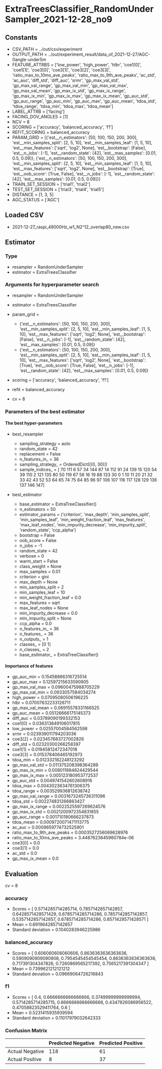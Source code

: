 # ExtraTreesClassifier_RandomUnderSampler_2021-12-28_no9
## Constants
- CSV_PATH = ../out/csv/experiment
- OUTPUT_PATH = ../out/experiment_result/data_of_2021-12-27/AGC-0angle-under5m
- FEATURE_ATTRBS = ['low_power', 'high_power', 'hlbr', 'coe1[0]', 'coe1[1]', 'coe3[0]', 'coe3[1]', 'coe3[2]', 'coe3[3]', 'ratio_max_to_10ms_ave_peaks', 'ratio_max_to_9th_ave_peaks', 'ac_std', 'ac_auc', 'diff_std', 'diff_auc', 'srmr', 'gp_max_val_std', 'gp_max_val_range', 'gp_max_val_min', 'gp_max_val_max', 'gp_max_val_mean', 'gp_max_ix_std', 'gp_max_ix_range', 'gp_max_ix_min', 'gp_max_ix_max', 'gp_max_ix_mean', 'gp_auc_std', 'gp_auc_range', 'gp_auc_min', 'gp_auc_max', 'gp_auc_mean', 'tdoa_std', 'tdoa_range', 'tdoa_min', 'tdoa_max', 'tdoa_mean']
- LABEL_ATTRB = ['facing']
- FACING_DOV_ANGLES = [1]
- NCV = 8
- SCORING = ['accuracy', 'balanced_accuracy', 'f1']
- REFIT_SCORING = balanced_accuracy
- PARAM_GRID = [{'est__n_estimators': [50, 100, 150, 200, 300], 'est__min_samples_split': [2, 5, 10], 'est__min_samples_leaf': [1, 5, 10], 'est__max_features': ['sqrt', 'log2', None], 'est__bootstrap': [False], 'est__n_jobs': [-1], 'est__random_state': [42], 'est__max_samples': [0.01, 0.5, 0.09]}, {'est__n_estimators': [50, 100, 150, 200, 300], 'est__min_samples_split': [2, 5, 10], 'est__min_samples_leaf': [1, 5, 10], 'est__max_features': ['sqrt', 'log2', None], 'est__bootstrap': [True], 'est__oob_score': [True, False], 'est__n_jobs': [-1], 'est__random_state': [42], 'est__max_samples': [0.01, 0.5, 0.09]}]
- TRAIN_SET_SESSION = ['trial1', 'trial2']
- TEST_SET_SESSION = ['trial3', 'trial4', 'trial5']
- DISTANCE = [1, 3, 5]
- AGC_STATUS = ['AGC']

## Loaded CSV
- 2021-12-27_raspi_48000Hz_w1_N2^12_overlap80_new.csv

## Estimator
### Type
- resampler = RandomUnderSampler
- estimator = ExtraTreesClassifier

### Arguments for hyperparameter search
- resampler = RandomUnderSampler
- estimator = ExtraTreesClassifier
- param_grid = 
	- {'est__n_estimators': [50, 100, 150, 200, 300], 'est__min_samples_split': [2, 5, 10], 'est__min_samples_leaf': [1, 5, 10], 'est__max_features': ['sqrt', 'log2', None], 'est__bootstrap': [False], 'est__n_jobs': [-1], 'est__random_state': [42], 'est__max_samples': [0.01, 0.5, 0.09]}
	- {'est__n_estimators': [50, 100, 150, 200, 300], 'est__min_samples_split': [2, 5, 10], 'est__min_samples_leaf': [1, 5, 10], 'est__max_features': ['sqrt', 'log2', None], 'est__bootstrap': [True], 'est__oob_score': [True, False], 'est__n_jobs': [-1], 'est__random_state': [42], 'est__max_samples': [0.01, 0.5, 0.09]}

- scoring = ['accuracy', 'balanced_accuracy', 'f1']
- refit = balanced_accuracy
- cv = 8

### Parameters of the best estimator
#### The best hyper-parameters
- best_resampler
	- sampling_strategy = auto
	- random_state = 42
	- replacement = False
	- n_features_in_ = 36
	- sampling_strategy_ = OrderedDict([(0, 30)])
	- sample_indices_ = [ 70 111   6  57  34 144  87  14 112  91  24 139  15 120  54  39 110   2
 121 135  80  50 119  67  56  16  19  88 133  30   0   1  10  11  20  21
  32  33  42  43  52  53  64  65  74  75  84  85  96  97 106 107 116 117
 128 129 136 137 146 147]

- best_estimator
	- base_estimator = ExtraTreeClassifier()
	- n_estimators = 50
	- estimator_params = ('criterion', 'max_depth', 'min_samples_split', 'min_samples_leaf', 'min_weight_fraction_leaf', 'max_features', 'max_leaf_nodes', 'min_impurity_decrease', 'min_impurity_split', 'random_state', 'ccp_alpha')
	- bootstrap = False
	- oob_score = False
	- n_jobs = -1
	- random_state = 42
	- verbose = 0
	- warm_start = False
	- class_weight = None
	- max_samples = 0.01
	- criterion = gini
	- max_depth = None
	- min_samples_split = 2
	- min_samples_leaf = 10
	- min_weight_fraction_leaf = 0.0
	- max_features = sqrt
	- max_leaf_nodes = None
	- min_impurity_decrease = 0.0
	- min_impurity_split = None
	- ccp_alpha = 0.0
	- n_features_in_ = 36
	- n_features_ = 36
	- n_outputs_ = 1
	- classes_ = [0 1]
	- n_classes_ = 2
	- base_estimator_ = ExtraTreeClassifier()

#### Importance of features
- gp_auc_min = 0.15458866316725514
- gp_auc_max = 0.12597215633590905
- gp_max_val_max = 0.09600475988705229
- gp_max_val_min = 0.0933057584034274
- high_power = 0.07095080506196225
- hlbr = 0.07007632233126711
- gp_max_val_mean = 0.06915578331166525
- gp_auc_mean = 0.05126666175145373
- diff_auc = 0.03789090199332153
- coe1[0] = 0.036313849106017815
- low_power = 0.02557004584562598
- srmr = 0.023939011794203036
- coe3[2] = 0.023457683727002826
- diff_std = 0.02320300266258397
- coe1[1] = 0.01945812472347018
- coe3[3] = 0.015378406465192973
- tdoa_min = 0.012332182248123292
- gp_max_val_std = 0.011375208398364289
- gp_max_ix_min = 0.008011884824429544
- gp_max_ix_max = 0.005123180953772537
- gp_auc_std = 0.0049741542602608916
- tdoa_max = 0.0043023634761306375
- tdoa_range = 0.003529936812638742
- gp_max_val_range = 0.0031673245736311096
- tdoa_std = 0.002274831266863427
- gp_max_ix_range = 0.0022525597269624576
- gp_max_ix_std = 0.0021200972354831855
- gp_auc_range = 0.001710180666237873
- tdoa_mean = 0.0009720071471113775
- ac_auc = 0.0009659774732525901
- ratio_max_to_9th_ave_peaks = 0.0003527256069628976
- ratio_max_to_10ms_ave_peaks = 3.4487623645960784e-06
- coe3[0] = 0.0
- coe3[1] = 0.0
- ac_std = 0.0
- gp_max_ix_mean = 0.0

## Evaluation
cv = 8
### accuracy
- Scores = [ 0.5714285714285714, 0.7857142857142857, 0.6428571428571429, 0.6785714285714286, 0.7857142857142857, 0.5357142857142857, 0.6785714285714286, 0.8571428571428571 ]
- Mean = 0.6919642857142857
- Standard deviation = 0.1040283946225986

### balanced_accuracy
- Scores = [ 0.606060606060606, 0.8636363636363636, 0.5909090909090908, 0.7954545454545454, 0.8636363636363636, 0.717391304347826, 0.7260869565217392, 0.7565217391304347 ]
- Mean = 0.7399621212121212
- Standard deviation = 0.09669064726216843

### f1
- Scores = [ 0.4, 0.6666666666666666, 0.37499999999999994, 0.5714285714285715, 0.6666666666666666, 0.4347826086956522, 0.47058823529411764, 0.6 ]
- Mean = 0.5231415935939594
- Standard deviation = 0.11017979032642333

### Confusion Matrix
|  | Predicted Negative | Predicted Positive |
| --- | --- | --- |
| Actual Negative | 118 | 61 |
| Actual Positive | 8 | 37 |

      